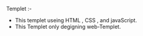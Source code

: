 Templet :-

- This templet useing HTML , CSS , and javaScript.
- This Templet only degigning web-Templet.

